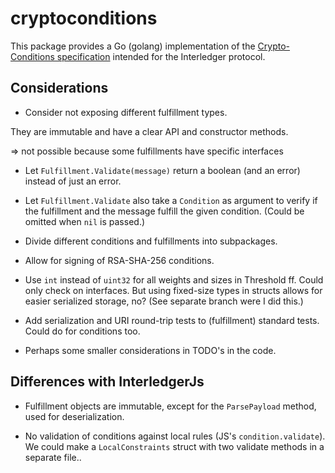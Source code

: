 # cryptoconditions

This package provides a Go (golang) implementation of the 
[Crypto-Conditions specification](https://datatracker.ietf.org/doc/draft-thomas-crypto-conditions/)
intended for the Interledger protocol.

## Considerations

 - Consider not exposing different fulfillment types. 
 
 They are immutable and have a clear API and constructor methods.
 
 => not possible because some fulfillments have specific interfaces
 
 - Let `Fulfillment.Validate(message)` return a boolean (and an error) instead of just an error.
 
 - Let `Fulfillment.Validate` also take a `Condition` as argument to verify if the fulfillment and the
 message fulfill the given condition. (Could be omitted when `nil` is passed.)
 
 - Divide different conditions and fulfillments into subpackages.
 
 - Allow for signing of RSA-SHA-256 conditions.
 
 - Use `int` instead of `uint32` for all weights and sizes in Threshold ff. 
 Could only check on interfaces. But using fixed-size types in structs allows for easier serialized storage, no?
 (See separate branch were I did this.)
 
 - Add serialization and URI round-trip tests to (fulfillment) standard tests. Could do for conditions too.
 
 - Perhaps some smaller considerations in TODO's in the code.

## Differences with InterledgerJs

 - Fulfillment objects are immutable, except for the `ParsePayload` method, used for deserialization.
 
 - No validation of conditions against local rules (JS's `condition.validate`).
 We could make a `LocalConstraints` struct with two validate methods in a separate file..
